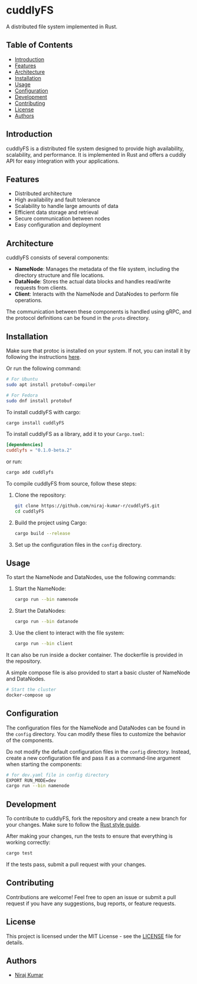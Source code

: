 # cuddlyFS

A distributed file system implemented in Rust.

## Table of Contents

-   [Introduction](#introduction)
-   [Features](#features)
-   [Architecture](#architecture)
-   [Installation](#installation)
-   [Usage](#usage)
-   [Configuration](#configuration)
-   [Development](#development)
-   [Contributing](#contributing)
-   [License](#license)
-   [Authors](#authors)

## Introduction

cuddlyFS is a distributed file system designed to provide high availability, scalability, and performance. It is implemented in Rust and offers a cuddly API for easy integration with your applications.

## Features

-   Distributed architecture
-   High availability and fault tolerance
-   Scalability to handle large amounts of data
-   Efficient data storage and retrieval
-   Secure communication between nodes
-   Easy configuration and deployment

## Architecture

cuddlyFS consists of several components:

-   **NameNode**: Manages the metadata of the file system, including the directory structure and file locations.
-   **DataNode**: Stores the actual data blocks and handles read/write requests from clients.
-   **Client**: Interacts with the NameNode and DataNodes to perform file operations.

The communication between these components is handled using gRPC, and the protocol definitions can be found in the `proto` directory.

## Installation

Make sure that protoc is installed on your system. If not, you can install it by following the instructions [here](https://grpc.io/docs/protoc-installation/).

Or run the following command:

```bash
# For Ubuntu
sudo apt install protobuf-compiler

# For Fedora
sudo dnf install protobuf
```

To install cuddlyFS with cargo:

```sh
cargo install cuddlyFS
```

To install cuddlyFS as a library, add it to your `Cargo.toml`:

```toml
[dependencies]
cuddlyfs = "0.1.0-beta.2"
```

or run:

```sh
cargo add cuddlyfs
```

To compile cuddlyFS from source, follow these steps:

1. Clone the repository:

    ```sh
    git clone https://github.com/niraj-kumar-r/cuddlyFS.git
    cd cuddlyFS
    ```

2. Build the project using Cargo:

    ```sh
    cargo build --release
    ```

3. Set up the configuration files in the `config` directory.

## Usage

To start the NameNode and DataNodes, use the following commands:

1. Start the NameNode:

    ```sh
    cargo run --bin namenode
    ```

2. Start the DataNodes:

    ```sh
    cargo run --bin datanode
    ```

3. Use the client to interact with the file system:
    ```sh
    cargo run --bin client
    ```

It can also be run inside a docker container. The dockerfile is provided in the repository.

A simple compose file is also provided to start a basic cluster of NameNode and DataNodes.

```sh
# Start the cluster
docker-compose up
```

## Configuration

The configuration files for the NameNode and DataNodes can be found in the `config` directory. You can modify these files to customize the behavior of the components.

Do not modify the default configuration files in the `config` directory. Instead, create a new configuration file and pass it as a command-line argument when starting the components:

```sh
# for dev.yaml file in config directory
EXPORT RUN_MODE=dev
cargo run --bin namenode
```

## Development

To contribute to cuddlyFS, fork the repository and create a new branch for your changes. Make sure to follow the [Rust style guide](https://doc.rust-lang.org/1.0.0/style/).

After making your changes, run the tests to ensure that everything is working correctly:

```sh
cargo test
```

If the tests pass, submit a pull request with your changes.

## Contributing

Contributions are welcome! Feel free to open an issue or submit a pull request if you have any suggestions, bug reports, or feature requests.

## License

This project is licensed under the MIT License - see the [LICENSE](LICENSE) file for details.

## Authors

-   [Niraj Kumar](https://github.com/niraj-kumar-r)
